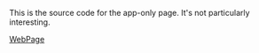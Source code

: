 
This is the source code for the app-only page.
It's not particularly interesting.

[WebPage](https://mocatea.github.io/UniLiveViewer/)
